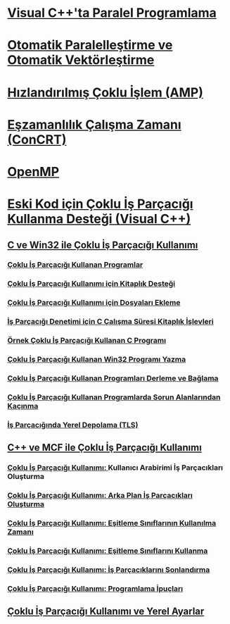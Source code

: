 # [Visual C++'ta Paralel Programlama](parallel-programming-in-visual-cpp.md)
# [Otomatik Paralelleştirme ve Otomatik Vektörleştirme](auto-parallelization-and-auto-vectorization.md)
# [Hızlandırılmış Çoklu İşlem (AMP)](amp/toc.md)
# [Eşzamanlılık Çalışma Zamanı (ConCRT)](concrt/toc.md)
# [OpenMP](openmp/toc.md)
# [Eski Kod için Çoklu İş Parçacığı Kullanma Desteği (Visual C++)](multithreading-support-for-older-code-visual-cpp.md)
## [C ve Win32 ile Çoklu İş Parçacığı Kullanımı](multithreading-with-c-and-win32.md)
### [Çoklu İş Parçacığı Kullanan Programlar](multithread-programs.md)
### [Çoklu İş Parçacığı Kullanımı için Kitaplık Desteği](library-support-for-multithreading.md)
### [Çoklu İş Parçacığı Kullanımı için Dosyaları Ekleme](include-files-for-multithreading.md)
### [İş Parçacığı Denetimi için C Çalışma Süresi Kitaplık İşlevleri](c-run-time-library-functions-for-thread-control.md)
### [Örnek Çoklu İş Parçacığı Kullanan C Programı](sample-multithread-c-program.md)
### [Çoklu İş Parçacığı Kullanan Win32 Programı Yazma](writing-a-multithreaded-win32-program.md)
### [Çoklu İş Parçacığı Kullanan Programları Derleme ve Bağlama](compiling-and-linking-multithread-programs.md)
### [Çoklu İş Parçacığı Kullanan Programlarda Sorun Alanlarından Kaçınma](avoiding-problem-areas-with-multithread-programs.md)
### [İş Parçacığında Yerel Depolama (TLS)](thread-local-storage-tls.md)
## [C++ ve MCF ile Çoklu İş Parçacığı Kullanımı](multithreading-with-cpp-and-mfc.md)
### [Çoklu İş Parçacığı Kullanımı: ](multithreading-creating-user-interface-threads.md)Kullanıcı Arabirimi İş Parçacıkları Oluşturma
### [Çoklu İş Parçacığı Kullanımı: Arka Plan İş Parçacıkları Oluşturma](multithreading-creating-worker-threads.md)
### [Çoklu İş Parçacığı Kullanımı: Eşitleme Sınıflarının Kullanılma Zamanı](multithreading-when-to-use-the-synchronization-classes.md)
### [Çoklu İş Parçacığı Kullanımı: Eşitleme Sınıflarını Kullanma](multithreading-how-to-use-the-synchronization-classes.md)
### [Çoklu İş Parçacığı Kullanımı: İş Parçacıklarını Sonlandırma](multithreading-terminating-threads.md)
### [Çoklu İş Parçacığı Kullanımı: Programlama İpuçları](multithreading-programming-tips.md)
## [Çoklu İş Parçacığı Kullanımı ve Yerel Ayarlar](multithreading-and-locales.md)
